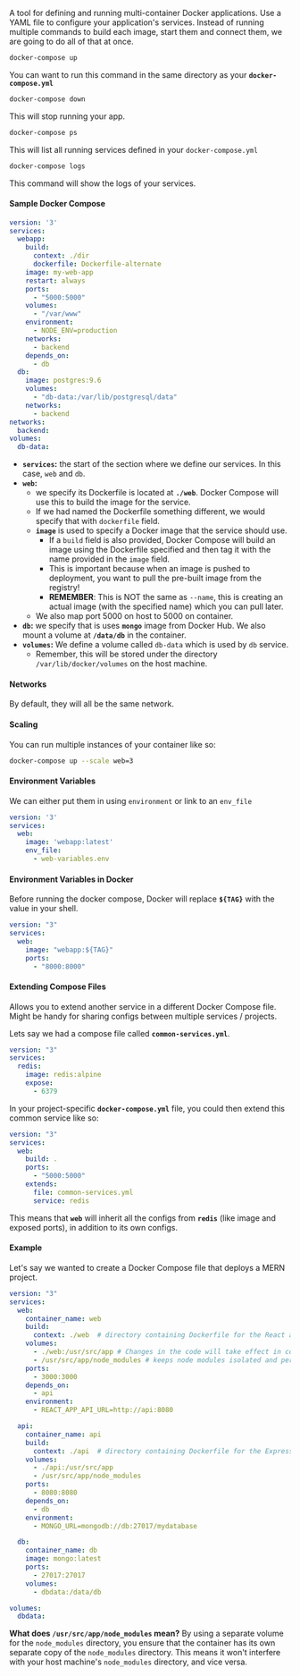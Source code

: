 A tool for defining and running multi-container Docker applications. Use a YAML file to configure your application's services. Instead of running multiple commands to build each image, start them and connect them, we are going to do all of that at once.

```bash
docker-compose up
```

You can want to run this command in the same directory as your **`docker-compose.yml`**

```bash
docker-compose down
```

This will stop running your app.

```bash
docker-compose ps
```

This will list all running services defined in your `docker-compose.yml`

```bash
docker-compose logs
```

This command will show the logs of your services.

#### Sample Docker Compose

```yaml
version: '3'
services:
  webapp:
    build:
      context: ./dir
      dockerfile: Dockerfile-alternate
    image: my-web-app
    restart: always
    ports:
      - "5000:5000"
    volumes:
      - "/var/www"
    environment:
      - NODE_ENV=production
    networks:
      - backend
    depends_on:
      - db
  db:
    image: postgres:9.6
    volumes:
      - "db-data:/var/lib/postgresql/data"
    networks:
      - backend
networks:
  backend:
volumes:
  db-data:
```

- **`services`:** the start of the section where we define our services. In this case, `web` and `db`.
- **`web`:** 
	- we specify its Dockerfile is located at **`./web`**. Docker Compose will use this to build the image for the service. 
	- If we had named the Dockerfile something different, we would specify that with `dockerfile` field.
	- **`image`** is used to specify a Docker image that the service should use.
		- If a `build` field is also provided, Docker Compose will build an image using the Dockerfile specified and then tag it with the name provided in the `image` field.
		- This is important because when an image is pushed to deployment, you want to pull the pre-built image from the registry!
		- **REMEMBER**: This is NOT the same as `--name`, this is creating an actual image (with the specified name) which you can pull later.
	- We also map port 5000 on host to 5000 on container.
- **`db`:** we specify that is uses **`mongo`** image from Docker Hub. We also mount a volume at **`/data/db`** in the container.
- **`volumes`:** We define a volume called `db-data` which is used by `db` service. 
	- Remember, this will be stored under the directory `/var/lib/docker/volumes` on the host machine. 


#### Networks
By default, they will all be the same network.

#### Scaling
You can run multiple instances of your container like so:
```bash
docker-compose up --scale web=3
```

#### Environment Variables
We can either put them in using `environment` or link to an `env_file`

```yaml
version: '3'
services:
  web:
    image: 'webapp:latest'
	env_file:
	  - web-variables.env
```

#### Environment Variables in Docker 
Before running the docker compose, Docker will replace **`${TAG}`** with the value in your shell.

```yaml
version: "3"
services:
  web:
    image: "webapp:${TAG}"
    ports:
	  - "8000:8000"
```

#### Extending Compose Files
Allows you to extend another service in a different Docker Compose file. Might be handy for sharing configs between multiple services / projects.

Lets say we had a compose file called **`common-services.yml`**.
```yaml
version: "3"
services:
  redis:
    image: redis:alpine
    expose:
      - 6379
```

In your project-specific **`docker-compose.yml`** file, you could then extend this common service like so:

```yaml
version: "3"
services:
  web:
    build: .
    ports:
      - "5000:5000"
    extends:
      file: common-services.yml
      service: redis
```

This means that **`web`** will inherit all the configs from **`redis`** (like image and exposed ports), in addition to its own configs.

#### Example
Let's say we wanted to create a Docker Compose file that deploys a MERN project.

```yaml
version: "3"
services:
  web:
    container_name: web
    build:
      context: ./web  # directory containing Dockerfile for the React app
    volumes:
      - ./web:/usr/src/app # Changes in the code will take effect in container
      - /usr/src/app/node_modules # keeps node modules isolated and persistent
    ports:
      - 3000:3000
    depends_on:
      - api
    environment:
      - REACT_APP_API_URL=http://api:8080

  api:
    container_name: api
    build:
      context: ./api  # directory containing Dockerfile for the Express app
    volumes:
      - ./api:/usr/src/app
      - /usr/src/app/node_modules
    ports:
      - 8080:8080
    depends_on:
      - db
    environment:
      - MONGO_URL=mongodb://db:27017/mydatabase

  db:
    container_name: db
    image: mongo:latest
    ports:
      - 27017:27017
    volumes:
      - dbdata:/data/db

volumes:
  dbdata:
```

**What does `/usr/src/app/node_modules` mean?** By using a separate volume for the `node_modules` directory, you ensure that the container has its own separate copy of the `node_modules` directory. This means it won't interfere with your host machine's `node_modules` directory, and vice versa.